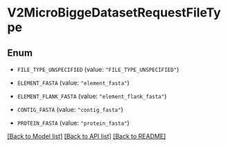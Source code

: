 # V2MicroBiggeDatasetRequestFileType

## Enum


* `FILE_TYPE_UNSPECIFIED` (value: `"FILE_TYPE_UNSPECIFIED"`)

* `ELEMENT_FASTA` (value: `"element_fasta"`)

* `ELEMENT_FLANK_FASTA` (value: `"element_flank_fasta"`)

* `CONTIG_FASTA` (value: `"contig_fasta"`)

* `PROTEIN_FASTA` (value: `"protein_fasta"`)


[[Back to Model list]](../README.md#documentation-for-models) [[Back to API list]](../README.md#documentation-for-api-endpoints) [[Back to README]](../README.md)


